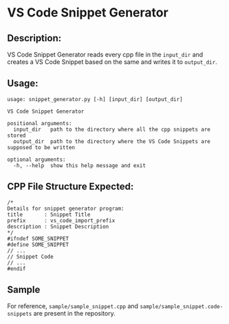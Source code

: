 # VS Code Snippet Generator
## Description:
VS Code Snippet Generator reads every cpp file in the ```input_dir``` and creates a VS Code Snippet based on the same and writes it to ```output_dir```.

## Usage:
```
usage: snippet_generator.py [-h] [input_dir] [output_dir]

VS Code Snippet Generator

positional arguments:
  input_dir   path to the directory where all the cpp snippets are stored
  output_dir  path to the directory where the VS Code Snippets are supposed to be written

optional arguments:
  -h, --help  show this help message and exit
```
  

## CPP File Structure Expected:
```
/*
Details for snippet generator program:
title       : Snippet Title
prefix      : vs_code_import_prefix
description : Snippet Description
*/
#ifndef SOME_SNIPPET
#define SOME_SNIPPET
// ...
// Snippet Code
// ...
#endif
```

## Sample
For reference, ```sample/sample_snippet.cpp``` and ```sample/sample_snippet.code-snippets``` are present in the repository.  